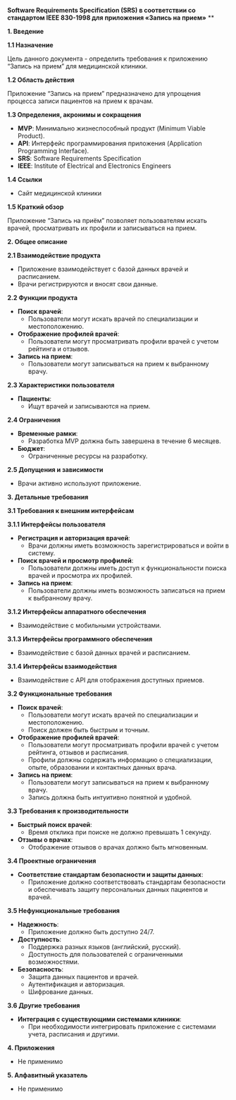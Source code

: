 ﻿**Software Requirements Specification (SRS) в соответствии со стандартом IEEE 830-1998 для приложения «Запись на прием»**
**


**1. Введение**

**1.1 Назначение**

Цель данного документа - определить требования к приложению “Запись на прием” для медицинской клиники.

**1.2 Область действия**

Приложение “Запись на прием” предназначено для упрощения процесса записи пациентов на прием к врачам.

**1.3 Определения, акронимы и сокращения**

- **MVP**: Минимально жизнеспособный продукт (Minimum Viable Product).
- **API**: Интерфейс программирования приложения (Application Programming Interface).
- **SRS**: Software Requirements Specification
- **IEEE**: Institute of Electrical and Electronics Engineers

**1.4 Ссылки**

- Сайт медицинской клиники

**1.5 Краткий обзор**

Приложение “Запись на приём” позволяет пользователям искать врачей, просматривать их профили и записываться на прием.

**2. Общее описание**

**2.1 Взаимодействие продукта**

- Приложение взаимодействует с базой данных врачей и расписанием.
- Врачи регистрируются и вносят свои данные.

**2.2 Функции продукта**

- **Поиск врачей**:
  - Пользователи могут искать врачей по специализации и местоположению.
- **Отображение профилей врачей**:
  - Пользователи могут просматривать профили врачей с учетом рейтинга и отзывов.
- **Запись на прием**:
  - Пользователи могут записываться на прием к выбранному врачу.

**2.3 Характеристики пользователя**

- **Пациенты**:
  - Ищут врачей и записываются на прием.

**2.4 Ограничения**

- **Временные рамки**:
  - Разработка MVP должна быть завершена в течение 6 месяцев.
- **Бюджет**:
  - Ограниченные ресурсы на разработку.

**2.5 Допущения и зависимости**

- Врачи активно используют приложение.

**3. Детальные требования**

**3.1 Требования к внешним интерфейсам**

**3.1.1 Интерфейсы пользователя**

- **Регистрация и авторизация врачей**:
  - Врачи должны иметь возможность зарегистрироваться и войти в систему.
- **Поиск врачей и просмотр профилей**:
  - Пользователи должны иметь доступ к функциональности поиска врачей и просмотра их профилей.
- **Запись на прием**:
  - Пользователи должны иметь возможность записаться на прием к выбранному врачу.

**3.1.2 Интерфейсы аппаратного обеспечения**

- Взаимодействие с мобильными устройствами.

**3.1.3 Интерфейсы программного обеспечения**

- Взаимодействие с базой данных врачей и расписанием.

**3.1.4 Интерфейсы взаимодействия**

- Взаимодействие с API для отображения доступных приемов.

**3.2 Функциональные требования**

- **Поиск врачей**:
  - Пользователи могут искать врачей по специализации и местоположению.
  - Поиск должен быть быстрым и точным.
- **Отображение профилей врачей**:
  - Пользователи могут просматривать профили врачей с учетом рейтинга, отзывов и расписания.
  - Профили должны содержать информацию о специализации, опыте, образовании и контактных данных врача.
- **Запись на прием**:
  - Пользователи могут записываться на прием к выбранному врачу.
  - Запись должна быть интуитивно понятной и удобной.

**3.3 Требования к производительности**

- **Быстрый поиск врачей**:
  - Время отклика при поиске не должно превышать 1 секунду.
- **Отзывы о врачах**:
  - Отображение отзывов о врачах должно быть мгновенным.

**3.4 Проектные ограничения**

- **Соответствие стандартам безопасности и защиты данных**:
  - Приложение должно соответствовать стандартам безопасности и обеспечивать защиту персональных данных пациентов и врачей.

**3.5 Нефункциональные требования**

- **Надежность**:
  - Приложение должно быть доступно 24/7.
- **Доступность**:
  - Поддержка разных языков (английский, русский).
  - Доступность для пользователей с ограниченными возможностями.
- **Безопасность**:
  - Защита данных пациентов и врачей.
  - Аутентификация и авторизация.
  - Шифрование данных.

**3.6 Другие требования**

- **Интеграция с существующими системами клиники**:
  - При необходимости интегрировать приложение с системами учета, расписания и другими.

**4. Приложения**

- Не применимо

**5. Алфавитный указатель**

- Не применимо



